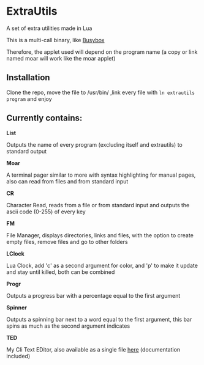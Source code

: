 # ExtraUtils
A set of extra utilities made in Lua

This is a multi-call binary, like [Busybox](https://busybox.net/)

Therefore, the applet used will depend on the program name (a copy or link named moar will work like the moar applet)

Installation
---
Clone the repo, move the file to /usr/bin/ ,link every file with ``ln extrautils program`` and enjoy

Currently contains:
---

**List**

Outputs the name of every program (excluding itself and extrautils) to standard output

**Moar**

A terminal pager similar to more with syntax highlighting for manual pages, also can read from files and from standard input

**CR**

Character Read, reads from a file or from standard input and outputs the ascii code (0-255) of every key

**FM**

File Manager, displays directories, links and files, with the option to create empty files, remove files and go to other folders

**LClock**

Lua Clock, add 'c' as a second argument for color, and 'p' to make it update and stay until killed, both can be combined

**Progr**

Outputs a progress bar with a percentage equal to the first argument

**Spinner**

Outputs a spinning bar next to a word equal to the first argument, this bar spins as much as the second argument indicates

**TED**

My Cli Text EDitor, also available as a single file [here](https://bowuigi.github.io/TED/) (documentation included)
